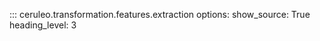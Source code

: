 
::: ceruleo.transformation.features.extraction
    options:
      show_source: True
      heading_level: 3 